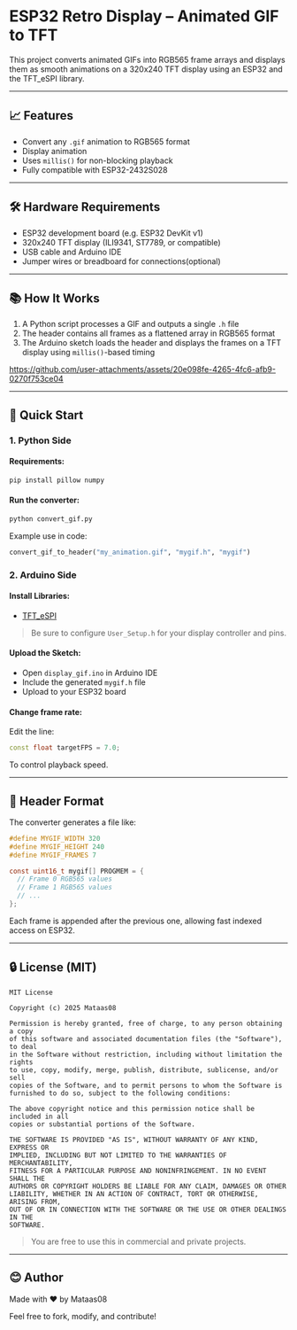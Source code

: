 # ESP32 Retro Display – Animated GIF to TFT

This project converts animated GIFs into RGB565 frame arrays and displays them as smooth animations on a 320x240 TFT display using an ESP32 and the TFT_eSPI library.

---

## 📈 Features

- Convert any `.gif` animation to RGB565 format
- Display animation
- Uses `millis()` for non-blocking playback
- Fully compatible with ESP32-2432S028

---

## 🛠️ Hardware Requirements

- ESP32 development board (e.g. ESP32 DevKit v1)
- 320x240 TFT display (ILI9341, ST7789, or compatible)
- USB cable and Arduino IDE
- Jumper wires or breadboard for connections(optional)

---


## 📚 How It Works

1. A Python script processes a GIF and outputs a single `.h` file
2. The header contains all frames as a flattened array in RGB565 format
3. The Arduino sketch loads the header and displays the frames on a TFT display using `millis()`-based timing

   

https://github.com/user-attachments/assets/20e098fe-4265-4fc6-afb9-0270f753ce04



---

## 🚀 Quick Start

### 1. Python Side

#### Requirements:
```bash
pip install pillow numpy
```

#### Run the converter:
```bash
python convert_gif.py
```

Example use in code:
```python
convert_gif_to_header("my_animation.gif", "mygif.h", "mygif")
```

### 2. Arduino Side

#### Install Libraries:
- [TFT_eSPI](https://github.com/Bodmer/TFT_eSPI)

> Be sure to configure `User_Setup.h` for your display controller and pins.

#### Upload the Sketch:
- Open `display_gif.ino` in Arduino IDE
- Include the generated `mygif.h` file
- Upload to your ESP32 board

#### Change frame rate:
Edit the line:
```cpp
const float targetFPS = 7.0;
```
To control playback speed.

---

## 📅 Header Format

The converter generates a file like:
```c
#define MYGIF_WIDTH 320
#define MYGIF_HEIGHT 240
#define MYGIF_FRAMES 7

const uint16_t mygif[] PROGMEM = {
  // Frame 0 RGB565 values
  // Frame 1 RGB565 values
  // ...
};
```

Each frame is appended after the previous one, allowing fast indexed access on ESP32.

---

## 🔒 License (MIT)

```
MIT License

Copyright (c) 2025 Mataas08

Permission is hereby granted, free of charge, to any person obtaining a copy
of this software and associated documentation files (the "Software"), to deal
in the Software without restriction, including without limitation the rights
to use, copy, modify, merge, publish, distribute, sublicense, and/or sell
copies of the Software, and to permit persons to whom the Software is
furnished to do so, subject to the following conditions:

The above copyright notice and this permission notice shall be included in all
copies or substantial portions of the Software.

THE SOFTWARE IS PROVIDED "AS IS", WITHOUT WARRANTY OF ANY KIND, EXPRESS OR
IMPLIED, INCLUDING BUT NOT LIMITED TO THE WARRANTIES OF MERCHANTABILITY,
FITNESS FOR A PARTICULAR PURPOSE AND NONINFRINGEMENT. IN NO EVENT SHALL THE
AUTHORS OR COPYRIGHT HOLDERS BE LIABLE FOR ANY CLAIM, DAMAGES OR OTHER
LIABILITY, WHETHER IN AN ACTION OF CONTRACT, TORT OR OTHERWISE, ARISING FROM,
OUT OF OR IN CONNECTION WITH THE SOFTWARE OR THE USE OR OTHER DEALINGS IN THE
SOFTWARE.
```

> You are free to use this in commercial and private projects.

---

## 😊 Author

Made with ❤️ by Mataas08

Feel free to fork, modify, and contribute!

